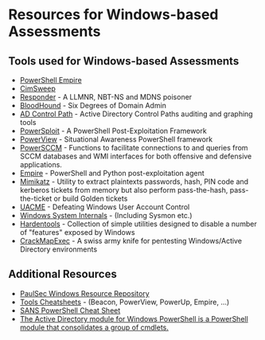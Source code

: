 # Resources for Windows-based Assessments

## Tools used for Windows-based Assessments
- [PowerShell Empire](http://www.powershellempire.com/)
- [CimSweep](https://github.com/PowerShellMafia/CimSweep)
- [Responder](https://github.com/lgandx/Responder) - A LLMNR, NBT-NS and MDNS poisoner
- [BloodHound](https://github.com/BloodHoundAD/BloodHound) - Six Degrees of Domain Admin
- [AD Control Path](https://github.com/ANSSI-FR/AD-control-paths) - Active Directory Control Paths auditing and graphing tools 
- [PowerSploit](https://github.com/PowerShellMafia/PowerSploit/) - A PowerShell Post-Exploitation Framework
- [PowerView](https://github.com/PowerShellMafia/PowerSploit/tree/master/Recon) - Situational Awareness PowerShell framework
- [PowerSCCM](https://github.com/PowerShellMafia/PowerSCCM) - Functions to facilitate connections to and queries from SCCM databases and WMI interfaces for both offensive and defensive applications.
- [Empire](https://github.com/EmpireProject/Empire) - PowerShell and Python post-exploitation agent
- [Mimikatz](https://github.com/gentilkiwi/mimikatz) - Utility to extract plaintexts passwords, hash, PIN code and kerberos tickets from memory but also perform pass-the-hash, pass-the-ticket or build Golden tickets
- [UACME](https://github.com/hfiref0x/UACME) - Defeating Windows User Account Control
- [Windows System Internals](https://technet.microsoft.com/en-us/sysinternals/bb545021.aspx) - (Including Sysmon etc.)
- [Hardentools](https://github.com/securitywithoutborders/hardentools) - Collection of simple utilities designed to disable a number of "features" exposed by Windows
- [CrackMapExec](https://github.com/byt3bl33d3r/CrackMapExec) - A swiss army knife for pentesting Windows/Active Directory environments

## Additional Resources
- [PaulSec Windows Resource Repository](https://github.com/PaulSec/awesome-windows-domain-hardening)
- [Tools Cheatsheets](https://github.com/HarmJ0y/CheatSheets) - (Beacon, PowerView, PowerUp, Empire, ...)
- [SANS PowerShell Cheat Sheet](https://www.sans.org/blog/sans-pen-test-cheat-sheet-powershell/)
- [The Active Directory module for Windows PowerShell is a PowerShell module that consolidates a group of cmdlets.](https://docs.microsoft.com/en-us/powershell/module/addsadministration/?view=win10-ps)